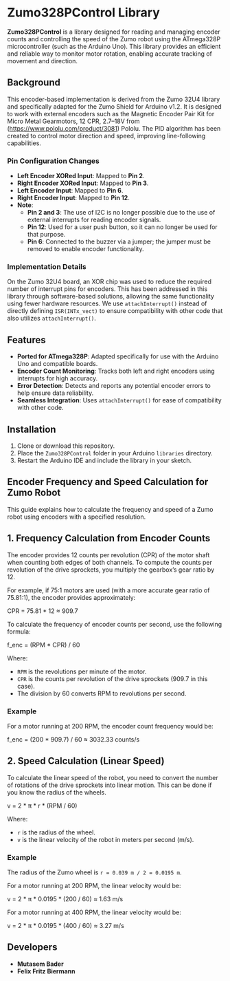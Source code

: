 # Zumo328PControl Library

**Zumo328PControl** is a library designed for reading and managing encoder counts and controlling the speed of the Zumo robot using the ATmega328P microcontroller (such as the Arduino Uno). This library provides an efficient and reliable way to monitor motor rotation, enabling accurate tracking of movement and direction.

## Background

This encoder-based implementation is derived from the Zumo 32U4 library and specifically adapted for the Zumo Shield for Arduino v1.2. It is designed to work with external encoders such as the Magnetic Encoder Pair Kit for Micro Metal Gearmotors, 12 CPR, 2.7–18V from (https://www.pololu.com/product/3081) Pololu. The PID algorithm has been created to control motor direction and speed, improving line-following capabilities.

### Pin Configuration Changes

- **Left Encoder XORed Input**: Mapped to **Pin 2**.
- **Right Encoder XORed Input**: Mapped to **Pin 3**.
- **Left Encoder Input**: Mapped to **Pin 6**.
- **Right Encoder Input**: Mapped to **Pin 12**.
- **Note**:
  - **Pin 2 and 3**: The use of I2C is no longer possible due to the use of external interrupts for reading encoder signals.
  - **Pin 12**: Used for a user push button, so it can no longer be used for that purpose.
  - **Pin 6**: Connected to the buzzer via a jumper; the jumper must be removed to enable encoder functionality.

### Implementation Details

On the Zumo 32U4 board, an XOR chip was used to reduce the required number of interrupt pins for encoders. This has been addressed in this library through software-based solutions, allowing the same functionality using fewer hardware resources. We use `attachInterrupt()` instead of directly defining `ISR(INTx_vect)` to ensure compatibility with other code that also utilizes `attachInterrupt()`.

## Features

- **Ported for ATmega328P**: Adapted specifically for use with the Arduino Uno and compatible boards.
- **Encoder Count Monitoring**: Tracks both left and right encoders using interrupts for high accuracy.
- **Error Detection**: Detects and reports any potential encoder errors to help ensure data reliability.
- **Seamless Integration**: Uses `attachInterrupt()` for ease of compatibility with other code.

## Installation

1. Clone or download this repository.
2. Place the `Zumo328PControl` folder in your Arduino `libraries` directory.
3. Restart the Arduino IDE and include the library in your sketch.

## Encoder Frequency and Speed Calculation for Zumo Robot

This guide explains how to calculate the frequency and speed of a Zumo robot using encoders with a specified resolution.

## 1. Frequency Calculation from Encoder Counts

The encoder provides 12 counts per revolution (CPR) of the motor shaft when counting both edges of both channels. To compute the counts per revolution of the drive sprockets, you multiply the gearbox’s gear ratio by 12.

For example, if 75:1 motors are used (with a more accurate gear ratio of 75.81:1), the encoder provides approximately:

CPR = 75.81 * 12 ≈ 909.7

To calculate the frequency of encoder counts per second, use the following formula:

f_enc = (RPM * CPR) / 60

Where:
- `RPM` is the revolutions per minute of the motor.
- `CPR` is the counts per revolution of the drive sprockets (909.7 in this case).
- The division by 60 converts RPM to revolutions per second.

### Example

For a motor running at 200 RPM, the encoder count frequency would be:

f_enc = (200 * 909.7) / 60 ≈ 3032.33 counts/s

## 2. Speed Calculation (Linear Speed)

To calculate the linear speed of the robot, you need to convert the number of rotations of the drive sprockets into linear motion. This can be done if you know the radius of the wheels.

v = 2 * π * r * (RPM / 60)

Where:
- `r` is the radius of the wheel.
- `v` is the linear velocity of the robot in meters per second (m/s).

### Example

The radius of the Zumo wheel is `r = 0.039 m / 2 = 0.0195 m`.

For a motor running at 200 RPM, the linear velocity would be:

v = 2 * π * 0.0195 * (200 / 60) ≈ 1.63 m/s

For a motor running at 400 RPM, the linear velocity would be:

v = 2 * π * 0.0195 * (400 / 60) ≈ 3.27 m/s


## Developers
- **Mutasem Bader** 
- **Felix Fritz Biermann**
